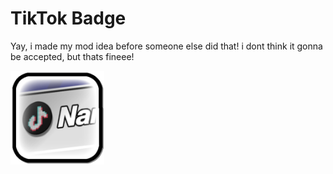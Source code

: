 # TikTok Badge
Yay, i made my mod idea before someone else did that!
i dont think it gonna be accepted, but thats fineee!

<img src="logo.png" width="150" alt="the mod's logo" />
